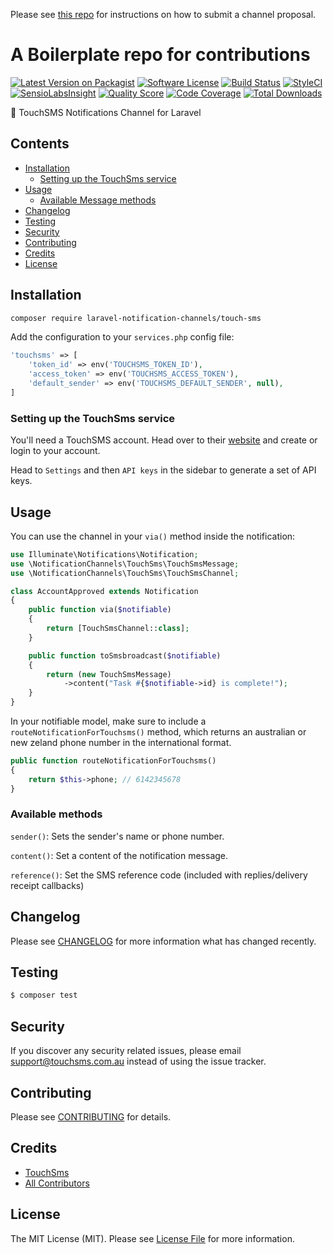 Please see [this repo](https://github.com/laravel-notification-channels/channels) for instructions on how to submit a channel proposal.

# A Boilerplate repo for contributions

[![Latest Version on Packagist](https://img.shields.io/packagist/v/laravel-notification-channels/touch-sms.svg?style=flat-square)](https://packagist.org/packages/laravel-notification-channels/touch-sms)
[![Software License](https://img.shields.io/badge/license-MIT-brightgreen.svg?style=flat-square)](LICENSE.md)
[![Build Status](https://img.shields.io/travis/laravel-notification-channels/touch-sms/master.svg?style=flat-square)](https://travis-ci.org/laravel-notification-channels/touch-sms)
[![StyleCI](https://styleci.io/repos/:style_ci_id/shield)](https://styleci.io/repos/:style_ci_id)
[![SensioLabsInsight](https://img.shields.io/sensiolabs/i/:sensio_labs_id.svg?style=flat-square)](https://insight.sensiolabs.com/projects/:sensio_labs_id)
[![Quality Score](https://img.shields.io/scrutinizer/g/laravel-notification-channels/touch-sms.svg?style=flat-square)](https://scrutinizer-ci.com/g/laravel-notification-channels/touch-sms)
[![Code Coverage](https://img.shields.io/scrutinizer/coverage/g/laravel-notification-channels/touch-sms/master.svg?style=flat-square)](https://scrutinizer-ci.com/g/laravel-notification-channels/touch-sms/?branch=master)
[![Total Downloads](https://img.shields.io/packagist/dt/laravel-notification-channels/touch-sms.svg?style=flat-square)](https://packagist.org/packages/laravel-notification-channels/touch-sms)

📲  TouchSMS Notifications Channel for Laravel

## Contents

- [Installation](#installation)
	- [Setting up the TouchSms service](#setting-up-the-TouchSms-service)
- [Usage](#usage)
	- [Available Message methods](#available-message-methods)
- [Changelog](#changelog)
- [Testing](#testing)
- [Security](#security)
- [Contributing](#contributing)
- [Credits](#credits)
- [License](#license)


## Installation

```bash
composer require laravel-notification-channels/touch-sms
```

Add the configuration to your `services.php` config file:

```php
'touchsms' => [
    'token_id' => env('TOUCHSMS_TOKEN_ID'),
    'access_token' => env('TOUCHSMS_ACCESS_TOKEN'),
    'default_sender' => env('TOUCHSMS_DEFAULT_SENDER', null),
]
```

### Setting up the TouchSms service

You'll need a TouchSMS account. Head over to their [website](https://www.touchsms.com.au/) and create or login to your account.

Head to `Settings` and then `API keys` in the sidebar to generate a set of API keys.

## Usage

You can use the channel in your `via()` method inside the notification:

```php
use Illuminate\Notifications\Notification;
use \NotificationChannels\TouchSms\TouchSmsMessage;
use \NotificationChannels\TouchSms\TouchSmsChannel;

class AccountApproved extends Notification
{
    public function via($notifiable)
    {
        return [TouchSmsChannel::class];
    }

    public function toSmsbroadcast($notifiable)
    {
        return (new TouchSmsMessage)
            ->content("Task #{$notifiable->id} is complete!");
    }
}
```

In your notifiable model, make sure to include a `routeNotificationForTouchsms()` method, which returns an australian or new zeland phone number in the international format.

```php
public function routeNotificationForTouchsms()
{
    return $this->phone; // 6142345678
}
```

### Available methods

`sender()`: Sets the sender's name or phone number.

`content()`: Set a content of the notification message.

`reference()`: Set the SMS reference code (included with replies/delivery receipt callbacks)

## Changelog

Please see [CHANGELOG](CHANGELOG.md) for more information what has changed recently.

## Testing

``` bash
$ composer test
```

## Security

If you discover any security related issues, please email support@touchsms.com.au instead of using the issue tracker.

## Contributing

Please see [CONTRIBUTING](CONTRIBUTING.md) for details.

## Credits

- [TouchSms](https://github.com/touchsms)
- [All Contributors](../../contributors)

## License

The MIT License (MIT). Please see [License File](LICENSE.md) for more information.
